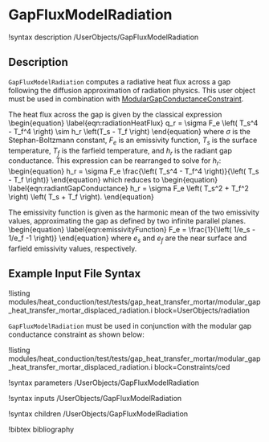 # GapFluxModelRadiation

!syntax description /UserObjects/GapFluxModelRadiation

## Description

`GapFluxModelRadiation` computes a radiative heat flux across a gap following the
diffusion approximation of radiation physics. This user object must be used in
combination with [ModularGapConductanceConstraint](ModularGapConductanceConstraint.md).

The heat flux across the gap is given by the classical expression
\begin{equation}
  \label{eqn:radiationHeatFlux}
  q_r = \sigma F_e \left( T_s^4 - T_f^4 \right) \sim h_r \left(T_s - T_f \right)
\end{equation}
where $\sigma$ is the Stephan-Boltzmann constant, $F_e$ is an emissivity function,
$T_s$ is the surface temperature, $T_f$ is the farfield temperature, and $h_r$
is the radiant gap conductance. This expression can be rearranged to solve for $h_r$:
\begin{equation}
  h_r = \sigma F_e \frac{\left( T_s^4 - T_f^4 \right)}{\left( T_s - T_f \right)}
\end{equation}
which reduces to
\begin{equation}
  \label{eqn:radiantGapConductance}
  h_r = \sigma F_e \left( T_s^2 + T_f^2 \right) \left( T_s + T_f \right).
\end{equation}

The emissivity function is given as the harmonic mean of the two emissivity values,
approximating the gap as defined by two infinite parallel planes.
\begin{equation}
  \label{eqn:emissivityFunction}
  F_e = \frac{1}{\left( 1/e_s - 1/e_f -1 \right)}
\end{equation}
where $e_s$ and $e_f$ are the near surface and farfield emissivity values, respectively.


## Example Input File Syntax

!listing modules/heat_conduction/test/tests/gap_heat_transfer_mortar/modular_gap_heat_transfer_mortar_displaced_radiation.i block=UserObjects/radiation

`GapFluxModelRadiation` must be used in conjunction with the modular gap conductance
constraint as shown below:

!listing modules/heat_conduction/test/tests/gap_heat_transfer_mortar/modular_gap_heat_transfer_mortar_displaced_radiation.i block=Constraints/ced

!syntax parameters /UserObjects/GapFluxModelRadiation

!syntax inputs /UserObjects/GapFluxModelRadiation

!syntax children /UserObjects/GapFluxModelRadiation

!bibtex bibliography
